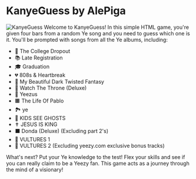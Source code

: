 # KanyeGuess by AlePiga
<img src="https://files.catbox.moe/7aaxft.jpeg" alt="KanyeGuess">
Welcome to KanyeGuess! In this simple HTML game, you're given four bars from a random Ye song and you need to guess which one is it.
You'll be prompted with songs from all the Ye albums, including:

- 🐻 The College Dropout
- 📚 Late Registration
- 🎓 Graduation
- 💔 808s & Heartbreak
- 🌌 My Beautiful Dark Twisted Fantasy
- 👑 Watch The Throne (Deluxe)
- 💽 Yeezus
- 🟧 The Life Of Pablo
- 🏞️ ye
- 👻 KIDS SEE GHOSTS
- ✝️ JESUS IS KING
- ⬛ Donda (Deluxe) (Excluding part 2's)
- 🦅 VULTURES 1
- 🦅 VULTURES 2 (Excluding yeezy.com exclusive bonus tracks)

What's next? Put your Ye knowledge to the test! Flex your skills and see if you can really claim to be a Yeezy fan. This game acts as a journey through the mind of a visionary!
